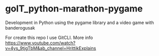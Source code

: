 # goIT_python-marathon-pygame
Development in Python using the pygame library and a video game with banderogusak


For create this repo I use GitCLI. 
More info https://www.youtube.com/watch?v=4ys_9tjgTbM&ab_channel=HrittikExplains
